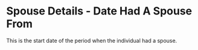 # Spouse Details - Date Had A Spouse From
This is the start date of the period when the individual had a spouse.